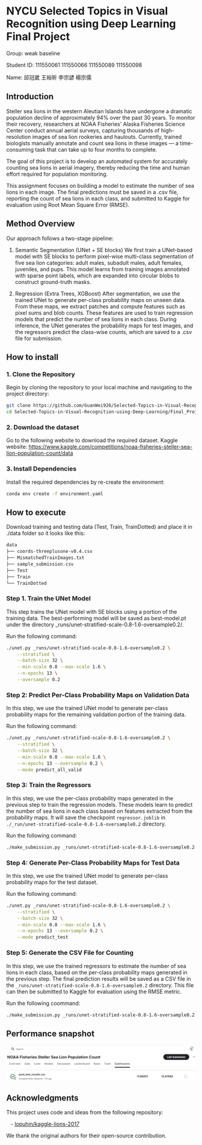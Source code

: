 # NYCU Selected Topics in Visual Recognition using Deep Learning Final Project
Group: weak baseline

Student ID: 111550061 111550066 111550089 111550098

Name: 邱冠崴 王裕昕 李宗諺 楊宗儒

## Introduction
Steller sea lions in the western Aleutian Islands have undergone a dramatic population decline of approximately 94% over the past 30 years. To monitor their recovery, researchers at NOAA Fisheries' Alaska Fisheries Science Center conduct annual aerial surveys, capturing thousands of high-resolution images of sea lion rookeries and haulouts. Currently, trained biologists manually annotate and count sea lions in these images — a time-consuming task that can take up to four months to complete.

The goal of this project is to develop an automated system for accurately counting sea lions in aerial imagery, thereby reducing the time and human effort required for population monitoring.

This assignment focuses on building a model to estimate the number of sea lions in each image. The final predictions must be saved in a .csv file, reporting the count of sea lions in each class, and submitted to Kaggle for evaluation using Root Mean Square Error (RMSE).


## Method Overview
Our approach follows a two-stage pipeline:


1. Semantic Segmentation (UNet + SE blocks)
We first train a UNet-based model with SE blocks to perform pixel-wise multi-class segmentation of five sea lion categories: adult males, subadult males, adult females, juveniles, and pups. This model learns from training images annotated with sparse point labels, which are expanded into circular blobs to construct ground-truth masks.


2. Regression (Extra Trees, XGBoost)
After segmentation, we use the trained UNet to generate per-class probability maps on unseen data. From these maps, we extract patches and compute features such as pixel sums and blob counts. These features are used to train regression models that predict the number of sea lions in each class. During inference, the UNet generates the probability maps for test images, and the regressors predict the class-wise counts, which are saved to a .csv file for submission.


## How to install
### 1. Clone the Repository 
Begin by cloning the repository to your local machine and navigating to the project directory:  
```bash 
git clone https://github.com/GuanWei926/Selected-Topics-in-Visual-Recognition-using-Deep-Learning.git   
cd Selected-Topics-in-Visual-Recognition-using-Deep-Learning/Final_Project
```

### 2. Download the dataset 
Go to the following website to download the required dataset.
Kaggle website: https://www.kaggle.com/competitions/noaa-fisheries-steller-sea-lion-population-count/data

### 3. Install Dependencies  
Install the required dependencies by re-create the environment:    
```bash 
conda env create -f environment.yaml 
```

## How to execute
Download training and testing data (Test, Train, TrainDotted) and place it in ./data folder so it looks like this:
```bash
data
├── coords-threeplusone-v0.4.csv
├── MismatchedTrainImages.txt
├── sample_submission.csv
├── Test
├── Train
└── TrainDotted
```

### Step 1. Train the UNet Model
This step trains the UNet model with SE blocks using a portion of the training data. The best-performing model will be saved as best-model.pt under the directory _runs/unet-stratified-scale-0.8-1.6-oversample0.2/.

Run the following command:
```bash
./unet.py _runs/unet-stratified-scale-0.8-1.6-oversample0.2 \
    --stratified \
    --batch-size 32 \
    --min-scale 0.8 --max-scale 1.6 \
    --n-epochs 13 \
    --oversample 0.2
```


### Step 2: Predict Per-Class Probability Maps on Validation Data
In this step, we use the trained UNet model to generate per-class probability maps for the remaining validation portion of the training data.

Run the following command:
```bash
./unet.py _runs/unet-stratified-scale-0.8-1.6-oversample0.2 \
    --stratified \
    --batch-size 32 \
    --min-scale 0.8 --max-scale 1.6 \
    --n-epochs 13 --oversample 0.2 \
    --mode predict_all_valid
```

### Step 3: Train the Regressors
In this step, we use the per-class probability maps generated in the previous step to train the regression models. These models learn to predict the number of sea lions in each class based on features extracted from the probability maps. It will save the checkpoint `regressor.joblib` in `./_run/unet-stratified-scale-0.8-1.6-oversample0.2` directory.

Run the following command:
```bash
./make_submission.py _runs/unet-stratified-scale-0.8-1.6-oversample0.2 train
```

### Step 4: Generate Per-Class Probability Maps for Test Data
In this step, we use the trained UNet model to generate per-class probability maps for the test dataset.

Run the following command:
```bash 
./unet.py _runs/unet-stratified-scale-0.8-1.6-oversample0.2 \
    --stratified \
    --batch-size 32 \
    --min-scale 0.8 --max-scale 1.6 \
    --n-epochs 13 --oversample 0.2 \
    --mode predict_test
```

### Step 5: Generate the CSV File for Counting
In this step, we use the trained regressors to estimate the number of sea lions in each class, based on the per-class probability maps generated in the previous step. The final prediction results will be saved as a CSV file in the `_runs/unet-stratified-scale-0.8-1.6-oversample0.2` directory. This file can then be submitted to Kaggle for evaluation using the RMSE metric.

Run the following coommand:
```bash 
./make_submission.py _runs/unet-stratified-scale-0.8-1.6-oversample0.2 predict
```

## Performance snapshot
![alt text](image.png)

## Acknowledgments
This project uses code and ideas from the following repository:


&nbsp;&nbsp;&nbsp;- [lopuhin/kaggle-lions-2017](https://github.com/lopuhin/kaggle-lions-2017)


We thank the original authors for their open-source contribution.

